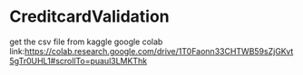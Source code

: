 # CreditcardValidation
get the csv file from kaggle
google colab link:https://colab.research.google.com/drive/1T0Faonn33CHTWB59sZjGKvt5gTr0UHL1#scrollTo=puaul3LMKThk
